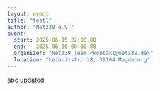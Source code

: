 ```yaml
---
layout: event
title: "test1"
author: "Netz39 e.V." 
event:
  start: 2025-06-15 22:00:00 
  end:   2025-06-16 00:00:00 
  organizer: "Netz39 Team <kontakt@netz39.de>" 
  location: "Leibnizstr. 18, 39104 Magdeburg"
---
```

abc updated
<!-- event imported from discord manual changes may be overwritten -->